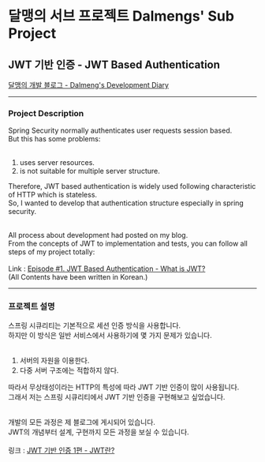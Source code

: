 <h1>달맹의 서브 프로젝트 Dalmengs' Sub Project</h1>
<h2>JWT 기반 인증 - JWT Based Authentication</h2>
<a href="http://dalmeng-commeng.tistory.com">달맹의 개발 블로그 - Dalmeng's Development Diary</a>
<hr>
<h3>Project Description</h3>
Spring Security normally authenticates user requests session based.<br>
But this has some problems:<br><br>
<ol>
<li>uses server resources.</li>
<li>is not suitable for multiple server structure.</li>
</ol>
Therefore, JWT based authentication is widely used following characteristic of HTTP which is stateless.<br>
So, I wanted to develop that authentication structure especially in spring security.<br><br>

All process about development had posted on my blog.<br>
From the concepts of JWT to implementation and tests, you can follow all steps of my project totally:<br><br>
Link : <a href="http://dalmeng-commeng.tistory.com/3">Episode #1. JWT Based Authentication - What is JWT?</a><br>
(All Contents have been written in Korean.)

<hr>
<h3>프로젝트 설명</h3>
스프링 시큐리티는 기본적으로 세션 인증 방식을 사용합니다.<br>
하지만 이 방식은 일반 서비스에서 사용하기에 몇 가지 문제가 있습니다.<br><br>
<ol>
<li>서버의 자원을 이용한다.</li>
<li>다중 서버 구조에는 적합하지 않다.</li>
</ol>
따라서 무상태성이라는 HTTP의 특성에 따라 JWT 기반 인증이 많이 사용됩니다.<br>
그래서 저는 스프링 시큐리티에서 JWT 기반 인증을 구현해보고 싶었습니다.<br><br>

개발의 모든 과정은 제 블로그에 게시되어 있습니다.<br>
JWT의 개념부터 설계, 구현까지 모든 과정을 보실 수 있습니다.<br><br>
링크 : <a href="http://dalmeng-commeng.tistory.com/3">JWT 기반 인증 1편 - JWT란?</a>
